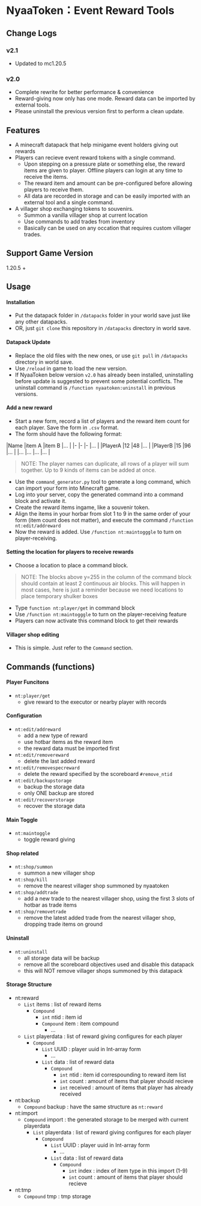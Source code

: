 # NyaaToken：Event Reward Tools

## Change Logs

### v2.1

- Updated to mc1.20.5

### v2.0

- Complete rewrite for better performance & convenience
- Reward-giving now only has one mode. Reward data can be imported by external tools.
- Please uninstall the previous version first to perform a clean update.

## Features

- A minecraft datapack that help minigame event holders giving out rewards
- Players can recieve event reward tokens with a single command.
    - Upon stepping on a pressure plate or something else, the reward items are given to player. Offline players can login at any time to receive the items.
    - The reward item and amount can be pre-configured before allowing players to receive them.
    - All data are recorded in storage and can be easily imported with an external tool and a single command.
- A villager shop exchanging tokens to souvenirs.
    - Summon a vanilla villager shop at current location
    - Use commands to add trades from inventory
    - Basically can be used on any occation that requires custom villager trades.

## Support Game Version

1.20.5 +

## Usage

#### Installation

- Put the datapack folder in `/datapacks` folder in your world save just like any other datapacks.
- OR, just `git clone` this repository in `/datapacks` directory in world save.

#### Datapack Update

- Replace the old files with the new ones, or use `git pull` in `/datapacks` directory in world save.
- Use `/reload` in game to load the new version.
- If NyaaToken below version `v2.0` has already been installed, uninstalling before update is suggested to prevent some potential conflicts. The uninstall command is `/function nyaatoken:uninstall` in previous versions.

#### Add a new reward

- Start a new form, record a list of players and the reward item count for each player. Save the form in `.csv` format.
- The form should have the following format:

|Name       |item A     |item B     |...    |
|-          |-          |-          |...    |
|PlayerA    |12         |48         |...    |
|PlayerB    |15         |96         |...    |
|...        |...        |...        |...    |

> NOTE: The player names can duplicate, all rows of a player will sum together. Up to 9 kinds of items can be added at once.

- Use the `command_generator.py` tool to generate a long command, which can import your form into Minecraft game.
- Log into your server, copy the generated command into a command block and activate it.
- Create the reward items ingame, like a souvenir token.
- Align the items in your horbar from slot 1 to 9 in the same order of your form (item count does not matter), and execute the command `/function nt:edit/addreward`
- Now the reward is added. Use `/function nt:maintogggle` to turn on player-receiving.

#### Setting the location for players to receive rewards

- Choose a location to place a command block.

> NOTE: The blocks above y=255 in the column of the command block should contain at least 2 continuous air blocks. This will happen in most cases, here is just a reminder because we need locations to place temporary shulker boxes

- Type `function nt:player/get` in command block
- Use `/function nt:maintogggle` to turn on the player-receiving feature
- Players can now activate this command block to get their rewards

#### Villager shop editing

- This is simple. Just refer to the `Command` section.

## Commands (functions)

#### Player Funcitons

- `nt:player/get`
    - give reward to the executor or nearby player with records

#### Configuration

- `nt:edit/addreward`
    - add a new type of reward
    - use hotbar items as the reward item
    - the reward data must be imported first
- `nt:edit/removereward`
    - delete the last added reward
- `nt:edit/removespecreward`
    - delete the reward specified by the scoreboard `#remove_ntid`
- `nt:edit/backupstorage`
    - backup the storage data
    - only ONE backup are stored
- `nt:edit/recoverstorage`
    - recover the storage data

#### Main Toggle

- `nt:maintoggle`
    - toggle reward giving

#### Shop related

- `nt:shop/summon`
    - summon a new villager shop
- `nt:shop/kill`
    - remove the nearest villager shop summoned by nyaatoken
- `nt:shop/addtrade`
    - add a new trade to the nearest villager shop, using the first 3 slots of hotbar as trade items
- `nt:shop/removetrade`
    - remove the latest added trade from the nearest villager shop, dropping trade items on ground

#### Uninstall

- `nt:uninstall`
    - all storage data will be backup
    - remove all the scoreboard objectives used and disable this datapack
    - this will NOT remove villager shops summoned by this datapack

#### Storage Structure 

- nt:reward
    - `List` items : list of reward items
        - `Compound`
            - `int` ntid : item id
            - `Compound` item : item compound
                - ...
    - `List` playerdata : list of reward giving configures for each player
        - `Compound`
            - `List` UUID : player uuid in Int-array form
                - ...
            - `List` data : list of reward data
                - `Compound`
                    - `int` ntid : item id correspounding to reward item list
                    - `int` count : amount of items that player should recieve
                    - `int` received : amount of items that player has already received
- nt:backup 
    - `Compound` backup : have the same structure as `nt:reward`
- nt:import
    - `Compound` import : the generated storage to be merged with current playerdata
        - `List` playerdata : list of reward giving configures for each player
            - `Compound`
                - `List` UUID : player uuid in Int-array form
                    - ...
                - `List` data : list of reward data
                    - `Compound`
                        - `int` index : index of item type in this import (1-9)
                        - `int` count : amount of items that player should recieve
- nt:tmp
    - `Compound` tmp : tmp storage
        